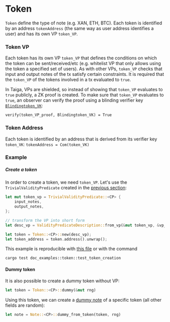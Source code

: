 # Token

`Token` define the type of note (e.g. XAN, ETH, BTC). Each token is identified by an address `tokenAddress` (the same way as user address identifies a user) and has its own VP `token_VP`.

### Token VP
Each token has its own VP `token_VP` that defines the conditions on which the token can be sent/received/etc (e.g. whitelist VP that only allows using the token a specified set of users). As with other VPs, `token_VP` checks that input and output notes of the tx satisfy certain constraints.
It is required that the `token_VP` of the tokens involved in a tx evaluated to `true`.

In Taiga, VPs are shielded, so instead of showing that `token_VP` evaluates to `true` publicly, a ZK proof is created. To make sure that `token_VP`  evaluates to `true`, an observer can verify the proof using a blinding verifier key [`Blindingtoken_VK`](blinding.md):

```verify(token_VP_proof, Blindingtoken_VK) = True```

### Token Address
Each token is identified by an address that is derived from its verifier key `token_VK`:
`tokenAddress = Com(token_VK)`


### Example
##### Create a token
In order to create a token, we need `token_VP`. Let's use the `TrivialValidityPredicate` created in the [previous section](./validity-predicates.md):
```rust
let mut token_vp = TrivialValidityPredicate::<CP> {
	input_notes,
	output_notes,
};

// transform the VP into short form 
let desc_vp = ValidityPredicateDescription::from_vp(&mut token_vp, &vp_setup).unwrap();

let token = Token::<CP>::new(desc_vp);
let token_address = token.address().unwrap();
```
This example is reproducible with [this file](https://github.com/anoma/taiga/blob/main/src/doc_examples/token.rs) or with the command
```
cargo test doc_examples::token::test_token_creation
```

#### Dummy token

It is also possible to create a dummy token without VP:

```rust
let token = Token::<CP>::dummy(&mut rng)
```

Using this token, we can create a [dummy note](./notes.md) of a specific token (all other fields are random):

```rust
let note = Note::<CP>::dummy_from_token(token, rng)
```
